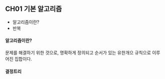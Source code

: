 ## CH01 기본 알고리즘
* 알고리즘이란?
* 반복


#### 알고리즘이란?
문제를 해결하기 위한 것으로, 명확하게 정의되고 순서가 있는 유한개으 규칙으로 이루어진 집합이다.

#### 결정트리

